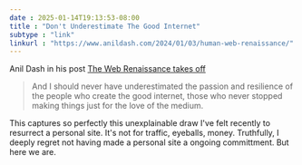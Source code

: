 ```yaml
--- 
date : 2025-01-14T19:13:53-08:00
title : "Don't Underestimate The Good Internet"
subtype : "link"
linkurl : "https://www.anildash.com/2024/01/03/human-web-renaissance/"
---
```


Anil Dash in his post [The Web Renaissance takes off](https://www.anildash.com/2024/01/03/human-web-renaissance/)

> And I should never have underestimated the passion and resilience of the people who create the good internet, those who never stopped making things just for the love of the medium.

This captures so perfectly this unexplainable draw I've felt recently to resurrect a personal site. It's not for traffic, eyeballs, money. Truthfully, I deeply regret not having made a personal site a ongoing committment. But here we are.
